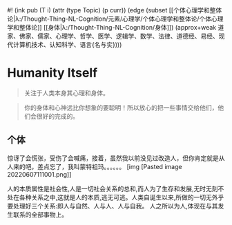 #! (ink pub (T i) (attr (type Topic) (p curr)) (edge (subset [[个体心理学和整体论|λ:/Thought-Thing-NL-Cognition/元素/心理学/个体心理学和整体论/个体心理学和整体论]] [[身体|λ:/Thought-Thing-NL-Cognition/身体]]) (approx+weak 道家、佛家、儒家、心理学、哲学、医学、逻辑学、数学、法律、道德经、易经、现代计算机技术、认知科学、语言{名与实})))

# Humanity Itself

> 关注于人类本身其心理和身体。

> 你的身体和心神远比你想象的要聪明！所以放心的把一些事情交给他们，他们会很好的完成的。


## 个体

惊讶了会慌张，受伤了会喊痛，接着，虽然我以前没见过改造人，但你肯定就是从人来的吧，差点忘了，我叫蒙特祖玛。。。。。。
[img [Pasted image 20220607111001.png]]



人的本质属性是社会性,人是一切社会关系的总和,而人为了生存和发展,无时无刻不处在各种关系之中,这就是人的本质,逃无可逃。人类自诞生以来,所做的一切无外乎要处理好三个关系:即人与自然、人与人、人与自我。 人之所以为人,体现在与其发生联系的全部事物上。